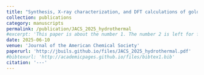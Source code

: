 ```yaml
---
title: "Synthesis, X-ray characterization, and DFT calculations of gold-nucleobase complexes: On the importance of regium bond and anion-π interactions"
collection: publications
category: manuscripts
permalink: /publication/JACS_2025_hydrothermal        
#excerpt: 'This paper is about the number 1. The number 2 is left for future work.'
date: 2025-06-10
venue: 'Journal of the American Chemical Society'
paperurl: 'http://jbuils.github.io/files/JACS_2025_hydrothermal.pdf'
#bibtexurl: 'http://academicpages.github.io/files/bibtex1.bib'
citation: '---'
---
```

